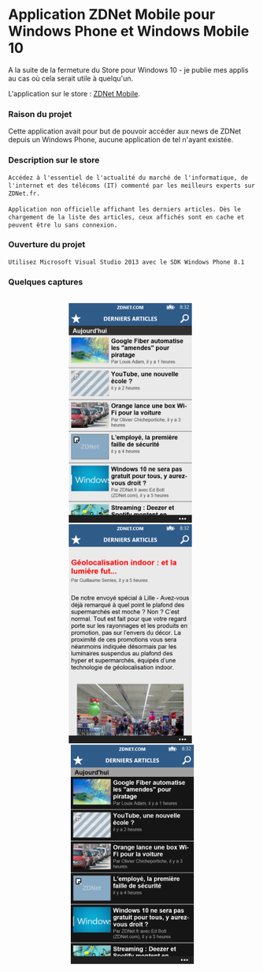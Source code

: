 # Application ZDNet Mobile pour Windows Phone et Windows Mobile 10

A la suite de la fermeture du Store pour Windows 10 - je publie mes applis au cas où cela serait utile à quelqu'un.

L'application sur le store : [ZDNet Mobile](https://www.microsoft.com/store/apps/9NBLGGGZR26Z).

### Raison du projet

Cette application avait pour but de pouvoir accéder aux news de ZDNet depuis un Windows Phone, aucune application de tel n'ayant existée.

### Description sur le store

```console
Accédez à l'essentiel de l'actualité du marché de l'informatique, de l'internet et des télécoms (IT) commenté par les meilleurs experts sur ZDNet.fr.

Application non officielle affichant les derniers articles. Dès le chargement de la liste des articles, ceux affichés sont en cache et peuvent être lu sans connexion.
```

### Ouverture du projet

```console
Utilisez Microsoft Visual Studio 2013 avec le SDK Windows Phone 8.1
```

### Quelques captures

<p align="center">
 </br>
 <img src="Captures/720P-01.png" width="250">
 &nbsp;
 <img src="Captures/720P-02.png" width="250">
 &nbsp;
 <img src="Captures/720P-03.png" width="250">
</p>